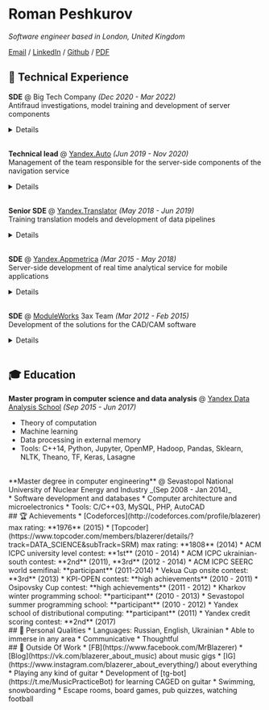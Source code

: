 # Roman Peshkurov

_Software engineer based in London, United Kingdom_ <br>

[Email](mailto:roman.peshkurov@gmail.com) / [LinkedIn](https://www.linkedin.com/in/blazerer) / [Github](https://github.com/blazerer) / [PDF](RomanPeshkurov.pdf) <br>

## 💾 Technical Experience
**SDE** @ Big Tech Company _(Dec 2020 - Mar 2022)_ <br>
Antifraud investigations, model training and development of server components
<details align="justify">
 <summary>Details</summary>
 <ul>
  <li>Work in the antifraud field so can't share many details</li>
  <li>Train models in highly ambiguous area</li>
  <li>Develop data pipelines and implement business logic there</li>
  <li>Conduct investigations of anomalies</li>
  <li>Tools: Python, Internal ML libraries, Hive/Spark, MySQL, HG, Internal tools</li>
 </ul>
</details>
<br>

**Technical lead** @ [Yandex.Auto](https://auto.yandex/promo) _(Jun 2019 - Nov 2020)_ <br>
Management of the team responsible for the server-side components of the navigation service
<details align="justify">
 <summary>Details</summary>
 <ul>
  <li>Designed and developed server-side applications for the integrations of our app with partners (eg. Remote-Access-To-Car)</li>
  <li>Implemented service’s dashboards and metrics calculation processes</li>
  <li>Managed development of push-service for our proprietary devices</li>
  <li>Developed Logs-On-Demand system for our devices</li>
  <li>Participated in interviewing, onboarding, mentorship, project management routines of the team</li>
  <li>Tools: C++14, PostgreSQL, PlantUML, Java, Yandex-tools</li>
</ul>
 <i>
 <br>
 <b>Remote-Access-To-Car Demonstration</b><br>
 We integrated our navigation app with the telematics system, so that allowed our customers to have access to car's features (ignition, locks, etc.) via our app.
 Was responsible for the design and development of server components and managed a team, which was working on these tasks.<br>
 Here you can see <a href="https://vc.ru/transport/84796-foto-prototip-yandeks-avto-kotoraya-umeet-udalenno-upravlyat-mashinoy-i-sledit-za-ee-sostoyaniem">news post</a> about presentation from the conference with a part about our project:
</i>
 <br>
 <br>
 <p>
 <iframe width="560" height="315" src="https://www.youtube.com/embed/28R7JjUjjGY?start=2560" title="YouTube video player" frameborder="0" allow="accelerometer; autoplay; clipboard-write; encrypted-media; gyroscope; picture-in-picture" allowfullscreen></iframe>
 </p>
</details>
<br>

**Senior SDE** @ [Yandex.Translator](https://translate.yandex.com/) _(May 2018 - Jun 2019)_ <br>
Training translation models and development of data pipelines
<details align="justify">
 <summary>Details</summary>
 <ul>
  <li>Designed and developed end-to-end data aggregation pipeline: from application on device to table in the MR-storage</li>
  <li>Improved translation quality on Turkish language family via training new types of neural models, <b>waiting for patent</b></li>
  <li>Implemented Alternatives-For-Translation backend based on neural language model API</li>
  <li>Tools: C++14, Python, NLTK, TF, Yandex MapReduce, Transformer RNNs, HG</li>
 </ul>
 <i>
 <br>
 <b>Alternatives-For-Translation Demonstration</b><br>
 Worked on an optimal extraction of probabilities' values from translation model to allow us to suggest alternative words in the translation.<br>
 As a result, we obtained server API for this task, and here you can see example of this tool's usage on en-ru language pair:
 </i>
 <br>
 <br>
 <p>
  <iframe width="560" height="315" src="https://www.youtube.com/embed/qzsiknOQsZI" title="YouTube video player" frameborder="0" allow="accelerometer; autoplay; clipboard-write; encrypted-media; gyroscope; picture-in-picture" allowfullscreen></iframe>
 </p>
 <i>
 <br>
 <b>Turkish Languages Translator and Yakut Language</b><br>
 Worked on the multi-language translation models with Tranformer RNNs and tried to find the best experiments' setup by preparation of corpora and tuning of models.<br>
 In the end, we achieved better quality in comparison to our baselines on the az-ru, kz-ru, uz-ru and other turk languages. <br>
 Yakut language is endangered one and our translator was the first registered translation system for it. As this language has high significance for the russian indigenous people, this achievement was reflected in the dedicated documentary:
 </i>
 <br>
 <br>
 <p>
  <iframe width="560" height="315" src="https://www.youtube.com/embed/HupI6xOvWkc" title="YouTube video player" frameborder="0" allow="accelerometer; autoplay; clipboard-write; encrypted-media; gyroscope; picture-in-picture" allowfullscreen></iframe>
 </p>
</details>
<br>

**SDE** @ [Yandex.Appmetrica](https://appmetrica.yandex.com/about) _(Mar 2015 - May 2018)_ <br>
Server-side development of real time analytical service for mobile applications
<details align="justify">
 <summary>Details</summary>
 <ul>
  <li>Developed distributed fault-tolerant real-time data pipeline (40·10^9 rows/day) as a set of microservices in cloud</li>
  <li>Maintained and optimised self-written backend servers' layer (140·10^3 RPS of HTTPS in peak)</li>
  <li>Developed various utils: internal/external APIs, MR-jobs, monitorings and testing solutions</li>
  <li>Performed investigations on petabytes of data via MR and ClickHouse SQL</li>
  <li>Tools: C++14, Boost, Poco, MySQL, <a href="https://clickhouse.tech/">ClickHouse</a> (developed in my department), Nginx, Python, Yandex MapReduce, Apache Zookeeper, Git</li>
 </ul>
 <i>
 <br>
 <b>Logs API Demonstration</b><br>
 Designed and developed the server side of this API to allow customers extracting logs of their applications from our storage.<br>
 Here you can see how process of the data download looks like:
 </i>
 <br>
 <br>
 <p>
  <iframe width="560" height="315" src="https://www.youtube.com/embed/S7wl_8sTrAY" title="YouTube video player" frameborder="0" allow="accelerometer; autoplay; clipboard-write; encrypted-media; gyroscope; picture-in-picture" allowfullscreen></iframe>
 </p>
</details>
<br>

**SDE** @ [ModuleWorks](https://www.moduleworks.com/) 3ax Team _(Mar 2012 - Feb 2015)_ <br>
Development of the solutions for the CAD/CAM software
<details align="justify">
 <summary>Details</summary>
 <ul>
  <li>Was solving sculpture surface machining and computational geometry problems</li>
  <li>Implemented library for the toolpath smoothing and based my master's thesis on it</li>
  <li>Developed and maintained project of Multiaxis Roughing (see below)</li>
  <li>Tools: C++03, Boost, Computational geometry tools, Svn</li>
 </ul>
 <i>
<br>
<b>Multiaxis Roughing Demonstration</b><br>
This toolpath generation algorithm was implemented as a combination of approaches between 5ax and 3ax project areas.
My aim was to make an actual implementation of an already scoped project and pushing it to the production.<br>
Here is the marketing demonstration of this tool:
 </i>
 <br>
 <br>
 <p>
  <iframe width="560" height="315" src="https://www.youtube.com/embed/nHLNZ-Zp-r4" title="YouTube video player" frameborder="0" allow="accelerometer; autoplay; clipboard-write; encrypted-media; gyroscope; picture-in-picture" allowfullscreen></iframe>
 </p>
</details>
<br>

## 🎓 Education
**Master program in computer science and data analysis** @ [Yandex Data Analysis School](https://yandexdataschool.com/) _(Sep 2015 - Jun 2017)_ <br>
* Theory of computation
* Machine learning
* Data processing in external memory
* Tools: C++14, Python, Jupyter, OpenMP, Hadoop, Pandas, Sklearn, NLTK, Theano, TF, Keras, Lasagne
<br>
**Master degree in computer engineering** @ Sevastopol National University of Nuclear Energy and Industry _(Sep 2008 - Jan 2014)_ <br>
* Software development and databases
* Сomputer architecture and microelectronics
* Tools: C/C++03, MySQL, PHP, AutoCAD
<br>
## 🏆 Achievements 
* [Codeforces](http://codeforces.com/profile/blazerer) max rating: **1976** (2015)
* [Topcoder](https://www.topcoder.com/members/blazerer/details/?track=DATA_SCIENCE&subTrack=SRM) max rating: **1808** (2014)
* ACM ICPC university level contest: **1st** (2010 - 2014)
* ACM ICPC ukrainian-south contest: **2nd** (2011), **3rd** (2012 - 2014)
* ACM ICPC SEERC world semifinal: **participant** (2011-2014)
* Vekua Cup onsite contest: **3rd** (2013)
* KPI-OPEN contest: **high achievements** (2010 - 2011)
* Osipovsky Cup contest: **high achievements** (2011 - 2012)
* Kharkov winter programming school: **participant** (2010 - 2013)
* Sevastopol summer programming school: **participant** (2010 - 2012)
* Yandex school of distributional computing: **participant** (2011)
* Yandex credit scoring contest: **2nd** (2017)
<br>
## 💬 Personal Qualities
* Languages: Russian, English, Ukrainian
* Able to immerse in any area
* Communicative
* Thoughtful
<br>
## 🎸 Outside Of Work
* [FB](https://www.facebook.com/MrBlazerer)
* [Blog](https://vk.com/blazerer_about_music) about music gigs
* [IG](https://www.instagram.com/blazerer_about_everything/) about everything
* Playing any kind of guitar
* Development of [tg-bot](https://t.me/MusicPracticeBot) for learning CAGED on guitar
* Swimming, snowboarding
* Escape rooms, board games, pub quizzes, watching football

